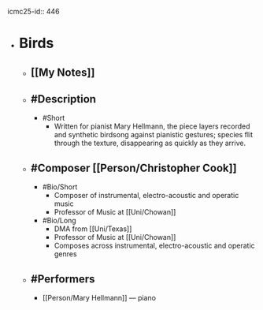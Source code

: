 icmc25-id:: 446

- # Birds
	- ## [[My Notes]]
	- ## #Description
		- #Short
			- Written for pianist Mary Hellmann, the piece layers recorded and synthetic birdsong against pianistic gestures; species flit through the texture, disappearing as quickly as they arrive.
	- ## #Composer [[Person/Christopher Cook]]
		- #Bio/Short
			- Composer of instrumental, electro-acoustic and operatic music
			- Professor of Music at [[Uni/Chowan]]
		- #Bio/Long
			- DMA from [[Uni/Texas]]
			- Professor of Music at [[Uni/Chowan]]
			- Composes across instrumental, electro-acoustic and operatic genres
	- ## #Performers
		- [[Person/Mary Hellmann]] — piano 